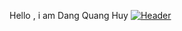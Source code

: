 Hello , i am Dang Quang Huy
[![Header](https://raw.githubusercontent.com/MartinHeinz/<OWNER>/<OWNER>/readme_header.png "Header")](https://some-url.dev/)

